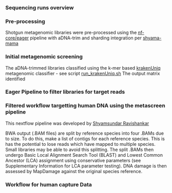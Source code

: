### Sequencing runs overview

### Pre-processing
Shotgun metagenomic libraries  were pre-processed using the [nf-core/eager](https://github.com/nf-core/eager) pipeline with aDNA-trim and sharding integration per [shyama-mama](https://github.com/shyama-mama/eager/tree/v2.4.5-sharding) 
### Initial metagenomic screening
The aDNA-trimmed libraries classified using the k-mer based [krakenUniq](https://github.com/fbreitwieser/krakenuniq) metagenomic classifier - see script [run_krakenUniq.sh](https://github.com/DawnALewis/Cloggs-Cave/blob/main/02_BioInformatics/run-kraken.sh)
The output matrix identified 

### Eager Pipeline to filter libraries for target reads


### Filtered workflow targetting human DNA using the metascreen pipeline
This nextflow pipeline was developed by [Shyamsundar Ravishankar](https://github.com/shyama-mama/) 

BWA output (.BAM files) are split by reference species into four .BAMs due to size. To do this, make a list of contigs for each reference species. This is has the potential to lose reads which have mapped to multiple species. Small libraries may be able to avoid this splitting. 
The split .BAMs then undergo Basic Local Alignment Search Tool (BLAST) and Lowest Common Ancestor (LCA) assignment using conservative parameters (see Supplementary Information for LCA parameter testing). 
DNA damage is then assessed by MapDamage against the original species reference. 

### Workflow for human capture Data
